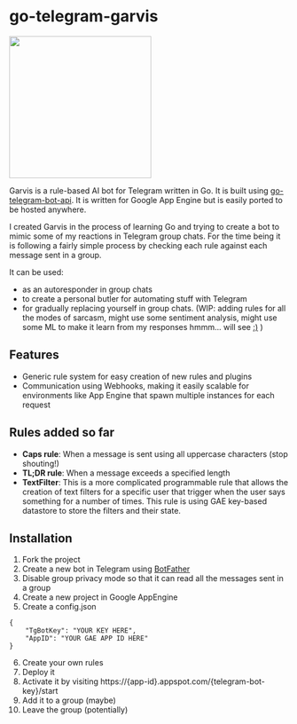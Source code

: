 # go-telegram-garvis

<img src="https://i.imgur.com/QOjdg7M.jpg" width=256>

Garvis is a rule-based AI bot for Telegram written in Go. It is built using [go-telegram-bot-api](https://github.com/go-telegram-bot-api/telegram-bot-api). It is written for Google App Engine but is easily ported to be hosted anywhere.

I created Garvis in the process of learning Go and trying to create a bot to mimic some of my reactions in Telegram group chats. For the time being it is following a fairly simple process by checking each rule against each message sent in a group.

It can be used:
- as an autoresponder in group chats
- to create a personal butler for automating stuff with Telegram
- for gradually replacing yourself in group chats. (WIP: adding rules for all the modes of sarcasm, might use some sentiment analysis, might use some ML to make it learn from my responses hmmm... will see [:)](http://s.quickmeme.com/img/85/85b932b4dc1387653b77a77e6c3a7f0f18aff9dd27cb023f6eac2deec947f29c.jpg) )

## Features
- Generic rule system for easy creation of new rules and plugins
- Communication using Webhooks, making it easily scalable for environments like App Engine that spawn multiple instances for each request

## Rules added so far
- **Caps rule**: When a message is sent using all uppercase characters (stop shouting!)
- **TL;DR rule**: When a message exceeds a specified length
- **TextFilter**: This is a more complicated programmable rule that allows the creation of text filters for a specific user that trigger when the user says something for a number of times. This rule is using GAE key-based datastore to store the filters and their state.

## Installation
1. Fork the project
2. Create a new bot in Telegram using [BotFather](https://core.telegram.org/bots#6-botfather)
3. Disable group privacy mode so that it can read all the messages sent in a group
4. Create a new project in Google AppEngine
5. Create a config.json
```
{
    "TgBotKey": "YOUR KEY HERE",
    "AppID": "YOUR GAE APP ID HERE"
}
```
6. Create your own rules
7. Deploy it
8. Activate it by visiting https://{app-id}.appspot.com/{telegram-bot-key}/start
9. Add it to a group (maybe)
10. Leave the group (potentially)
